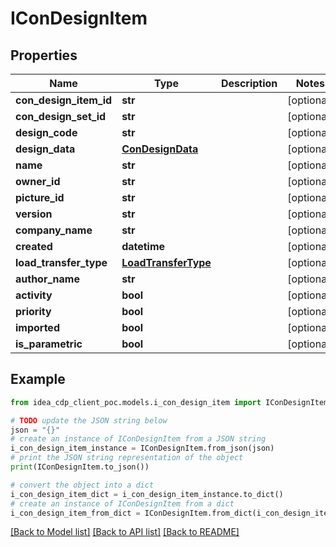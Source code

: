 # IConDesignItem


## Properties

Name | Type | Description | Notes
------------ | ------------- | ------------- | -------------
**con_design_item_id** | **str** |  | [optional] 
**con_design_set_id** | **str** |  | [optional] 
**design_code** | **str** |  | [optional] 
**design_data** | [**ConDesignData**](ConDesignData.md) |  | [optional] 
**name** | **str** |  | [optional] 
**owner_id** | **str** |  | [optional] 
**picture_id** | **str** |  | [optional] 
**version** | **str** |  | [optional] 
**company_name** | **str** |  | [optional] 
**created** | **datetime** |  | [optional] 
**load_transfer_type** | [**LoadTransferType**](LoadTransferType.md) |  | [optional] 
**author_name** | **str** |  | [optional] 
**activity** | **bool** |  | [optional] 
**priority** | **bool** |  | [optional] 
**imported** | **bool** |  | [optional] 
**is_parametric** | **bool** |  | [optional] 

## Example

```python
from idea_cdp_client_poc.models.i_con_design_item import IConDesignItem

# TODO update the JSON string below
json = "{}"
# create an instance of IConDesignItem from a JSON string
i_con_design_item_instance = IConDesignItem.from_json(json)
# print the JSON string representation of the object
print(IConDesignItem.to_json())

# convert the object into a dict
i_con_design_item_dict = i_con_design_item_instance.to_dict()
# create an instance of IConDesignItem from a dict
i_con_design_item_from_dict = IConDesignItem.from_dict(i_con_design_item_dict)
```
[[Back to Model list]](../README.md#documentation-for-models) [[Back to API list]](../README.md#documentation-for-api-endpoints) [[Back to README]](../README.md)


